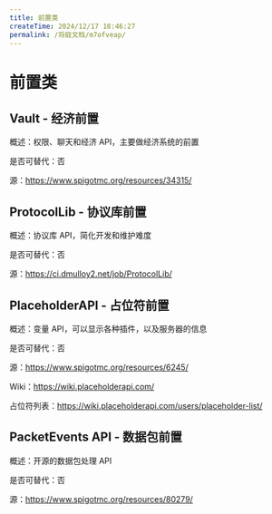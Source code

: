 ```yaml
---
title: 前置类
createTime: 2024/12/17 18:46:27
permalink: /将庭文档/m7ofveap/
---
```

# 前置类



## Vault - 经济前置

概述：权限、聊天和经济 API，主要做经济系统的前置

是否可替代：否

源：https://www.spigotmc.org/resources/34315/



## ProtocolLib - 协议库前置

概述：协议库 API，简化开发和维护难度

是否可替代：否

源：https://ci.dmulloy2.net/job/ProtocolLib/



## PlaceholderAPI - 占位符前置

概述：变量 API，可以显示各种插件，以及服务器的信息

是否可替代：否

源：https://www.spigotmc.org/resources/6245/

Wiki：https://wiki.placeholderapi.com/

占位符列表：https://wiki.placeholderapi.com/users/placeholder-list/



## PacketEvents API - 数据包前置

概述：开源的数据包处理 API

是否可替代：否

源：https://www.spigotmc.org/resources/80279/